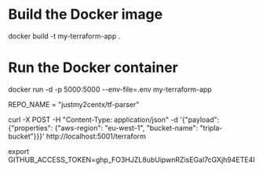 # Build the Docker image
docker build -t my-terraform-app .

# Run the Docker container
docker run -d -p 5000:5000 --env-file=.env my-terraform-app



REPO_NAME = "justmy2centx/tf-parser"

curl -X POST -H "Content-Type: application/json" -d '{"payload": {"properties": {"aws-region": "eu-west-1", "bucket-name": "tripla-bucket"}}}' http://localhost:5001/terraform

export GITHUB_ACCESS_TOKEN=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